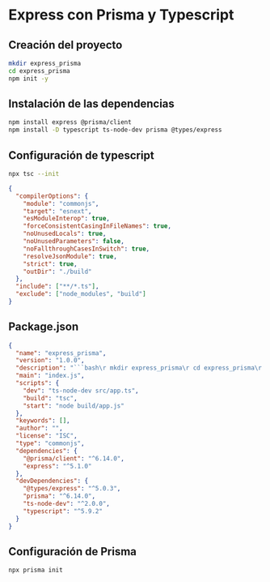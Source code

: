 # Express con Prisma y Typescript

## Creación del proyecto

```bash
mkdir express_prisma
cd express_prisma
npm init -y
```

## Instalación de las dependencias

```bash
npm install express @prisma/client
npm install -D typescript ts-node-dev prisma @types/express
```

## Configuración de typescript

```bash
npx tsc --init
```

```json
{
  "compilerOptions": {
    "module": "commonjs",
    "target": "esnext",
    "esModuleInterop": true,
    "forceConsistentCasingInFileNames": true,
    "noUnusedLocals": true,
    "noUnusedParameters": false,
    "noFallthroughCasesInSwitch": true,
    "resolveJsonModule": true,
    "strict": true,
    "outDir": "./build"
  },
  "include": ["**/*.ts"],
  "exclude": ["node_modules", "build"]
}
```

## Package.json

```json
{
  "name": "express_prisma",
  "version": "1.0.0",
  "description": "```bash\r mkdir express_prisma\r cd express_prisma\r npm init -y\r ```",
  "main": "index.js",
  "scripts": {
    "dev": "ts-node-dev src/app.ts",
    "build": "tsc",
    "start": "node build/app.js"
  },
  "keywords": [],
  "author": "",
  "license": "ISC",
  "type": "commonjs",
  "dependencies": {
    "@prisma/client": "^6.14.0",
    "express": "^5.1.0"
  },
  "devDependencies": {
    "@types/express": "^5.0.3",
    "prisma": "^6.14.0",
    "ts-node-dev": "^2.0.0",
    "typescript": "^5.9.2"
  }
}
```

## Configuración de Prisma

```bash
npx prisma init
```